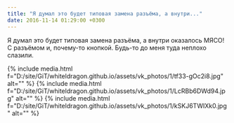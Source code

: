 ```yaml
---
title: "Я думал это будет типовая замена разъёма, а внутри..."
date: 2016-11-14 01:29:00 +0300
---
```


Я думал это будет типовая замена разъёма, а внутри оказалось МЯСО! С разъёмом и, почему-то кнопкой. Будь-то до меня туда неплохо слазили.


{% include media.html f="D:/site/GiT/whiteldragon.github.io/assets/vk_photos/1/tf33-gOc2i8.jpg" alt="" %}
{% include media.html f="D:/site/GiT/whiteldragon.github.io/assets/vk_photos/1/LcRBb6DWd94.jpg" alt="" %}
{% include media.html f="D:/site/GiT/whiteldragon.github.io/assets/vk_photos/1/kSKJ6TWIXk0.jpg" alt="" %}
